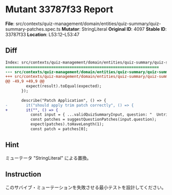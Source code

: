# Mutant 33787f33 Report

**File**: src/contexts/quiz-management/domain/entities/quiz-summary/quiz-summary-patches.spec.ts
**Mutator**: StringLiteral
**Original ID**: 4097
**Stable ID**: 33787f33
**Location**: L53:12–L53:47

## Diff

```diff
Index: src/contexts/quiz-management/domain/entities/quiz-summary/quiz-summary-patches.spec.ts
===================================================================
--- src/contexts/quiz-management/domain/entities/quiz-summary/quiz-summary-patches.spec.ts	original
+++ src/contexts/quiz-management/domain/entities/quiz-summary/quiz-summary-patches.spec.ts	mutated #4097
@@ -49,9 +49,9 @@
         expect(result).toEqual(expected);
       });
 
       describe("Patch Application", () => {
-        it("should apply trim patch correctly", () => {
+        it("", () => {
           const input = { ...validQuizSummaryInput, question: "  Untrimmed  " };
           const patches = suggestQuestionPatches(input.question);
           expect(patches).toHaveLength(1);
           const patch = patches[0];
```

## Hint

ミューテータ "StringLiteral" による置換。

## Instruction

このサバイブ・ミューテーションを失敗させる最小テストを設計してください。
